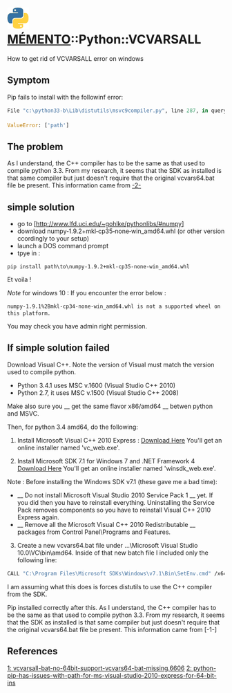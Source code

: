 ![](icon_python.svg "PYTHON") [MÉMENTO](../README.md)::Python::VCVARSALL
====================
How to get rid of VCVARSALL error on windows

Symptom
---------
Pip fails to install with the followinf error:
```python
File "c:\python33-b\Lib\distutils\msvc9compiler.py", line 287, in query_vcvarsall raise ValueError(str(list(result.keys())))

ValueError: ['path']
```


The problem
-----------
As I understand, the C++ compiler has to be the same as that used to compile python 3.3. From my research, it seems that the SDK as installed is that same compiler but just doesn't require that the original vcvars64.bat file be present. This information came from [-2-][2]


simple solution
------------------
- go to [http://www.lfd.uci.edu/~gohlke/pythonlibs/#numpy]
- download numpy‑1.9.2+mkl‑cp35‑none‑win_amd64.whl (or other version ccordingly to your setup)
- launch a DOS command prompt
- tpye in :
```dos
pip install path\to\numpy-1.9.2+mkl-cp35-none-win_amd64.whl
```

Et voila !

_Note_ for windows 10 : If you encounter the error below :

    numpy-1.9.1%2Bmkl-cp34-none-win_amd64.whl is not a supported wheel on this platform.

You may check you have admin right permission.


If simple solution failed
-------------------------

Download Visual C++. Note the version of Visual must match the version used to compile python.
- Python 3.4.1 uses MSC v.1600 (Visual Studio C++ 2010)
- Python 2.7, it uses MSC v.1500 (Visual Studio C++ 2008)

Make also sure you __ get the same flavor x86/amd64 __ betwen python and MSVC.

Then, for python 3.4 amd64, do the following:

1) Install Microsoft Visual C++ 2010 Express : [Download Here](https://app.vssps.visualstudio.com/profile/review?download=true&family=VisualStudioCExpress&release=VisualStudio2010)
You'll get an online installer named 'vc_web.exe'.

2) Install Microsoft SDK 7.1 for Windows 7 and .NET Framework 4 [Download Here](http://www.microsoft.com/en-us/download/confirmation.aspx?id=8279)
You'll get an online installer named 'winsdk_web.exe'.

Note : Before installing the Windows SDK v7.1 (these gave me a bad time):
- __ Do not install Microsoft Visual Studio 2010 Service Pack 1 __ yet. If you did then you have to reinstall everything. Uninstalling the Service Pack removes components so you have to reinstall Visual C++ 2010 Express again.
- __ Remove all the Microsoft Visual C++ 2010 Redistributable __ packages from Control Panel\Programs and Features.


3) Create a new vcvars64.bat file under ...\Microsoft Visual Studio 10.0\VC\bin\amd64. Inside of that new batch file I included only the following line:
```sh
CALL "C:\Program Files\Microsoft SDKs\Windows\v7.1\Bin\SetEnv.cmd" /x64
```
I am assuming what this does is forces distutils to use the C++ compiler from the SDK.


Pip installed correctly after this. As I understand, the C++ compiler has to be the same as that used to compile python 3.3. From my research, it seems that the SDK as installed is that same compiler but just doesn't require that the original vcvars64.bat file be present. This information came from [-1-]


References
--------------
[1: vcvarsall-bat-no-64bit-support-vcvars64-bat-missing.6606][1]
[2: python-pip-has-issues-with-path-for-ms-visual-studio-2010-express-for-64-bit-ins][2]

[1]:http://www.w7forums.com/threads/vcvarsall-bat-no-64bit-support-vcvars64-bat-missing.6606
[2]:http://stackoverflow.com/questions/26473854/python-pip-has-issues-with-path-for-ms-visual-studio-2010-express-for-64-bit-ins